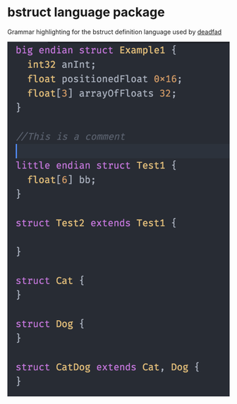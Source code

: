 # bstruct language package

Grammar highlighting for the bstruct definition language used by [deadfad](https://github.com/pwootage/deadfad)


![example](demo.png)
